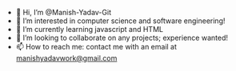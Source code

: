 - 👋 Hi, I’m @Manish-Yadav-Git
- 👀 I’m interested in computer science and software engineering!
- 🌱 I’m currently learning javascript and HTML
- 💞️ I’m looking to collaborate on any projects; experience wanted!
- 📫 How to reach me: contact me with an email at manishyadavwork@gmail.com

<!---
Manish-Yadav-Git/Manish-Yadav-Git is a ✨ special ✨ repository because its `README.md` (this file) appears on your GitHub profile.
You can click the Preview link to take a look at your changes.
--->
